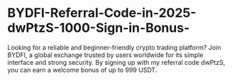 # BYDFI-Referral-Code-in-2025-dwPtzS-1000-Sign-in-Bonus-
Looking for a reliable and beginner-friendly crypto trading platform? Join BYDFI, a global exchange trusted by users worldwide for its simple interface and strong security. By signing up with my referral code dwPtzS, you can earn a welcome bonus of up to 999 USDT. 
